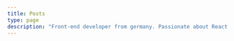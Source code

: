 ```yaml
---
title: Posts
type: page
description: "Front-end developer from germany. Passionate about React and web performance."
---
```

